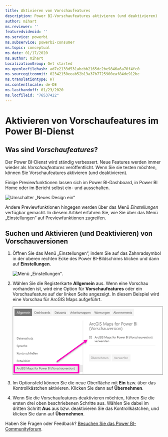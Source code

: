 ```yaml
---
title: Aktivieren von Vorschaufeatures
description: Power BI-Vorschaufeatures aktivieren (und deaktivieren)
author: mihart
ms.reviewer: ''
featuredvideoid: ''
ms.service: powerbi
ms.subservice: powerbi-consumer
ms.topic: conceptual
ms.date: 01/17/2020
ms.author: mihart
LocalizationGroup: Get started
ms.openlocfilehash: ad7e2133d531abcbb2165dc2be9846a6a70f4fc0
ms.sourcegitcommit: 02342150eeab52b13a37b7725900eaf84de912bc
ms.translationtype: HT
ms.contentlocale: de-DE
ms.lasthandoff: 01/23/2020
ms.locfileid: "76537422"
---
```

# <a name="opt-in-for-power-bi-service-preview-features"></a>Aktivieren von Vorschaufeatures im Power BI-Dienst
## <a name="what-are-preview-features"></a>Was sind *Vorschaufeatures*?
Der Power BI-Dienst wird ständig verbessert. Neue Features werden immer wieder als *Vorschaufeatures* veröffentlicht. Wenn Sie sie testen möchten, können Sie Vorschaufeatures aktivieren (und deaktivieren).

Einige Previewfunktionen lassen sich im Power BI-Dashboard, in Power BI Home oder im Bericht selbst ein- und ausschalten.

   ![Umschalter „Neues Design ein“](./media/end-user-preview-features/power-bi-toggle.png)

Andere Previewfunktionen hingegen werden über das Menü *Einstellungen* verfügbar gemacht. In diesem Artikel erfahren Sie, wie Sie über das Menü „Einstellungen“ auf Previewfunktionen zugreifen.

## <a name="find-previews-and-turn-them-on-and-off"></a>Suchen und Aktivieren (und Deaktivieren) von Vorschauversionen
1. Öffnen Sie das Menü „Einstellungen“, indem Sie auf das Zahnradsymbol in der oberen rechten Ecke des Power BI-Bildschirms klicken und dann auf **Einstellungen**.
   
   ![Menü „Einstellungen“](./media/end-user-preview-features/power-bi-settings.png).
2. Wählen Sie die Registerkarte **Allgemein** aus. Wenn eine Vorschau vorhanden ist, wird eine Option für **Vorschaufeatures** oder ein Vorschaufeature auf der linken Seite angezeigt.  In diesem Beispiel wird eine Vorschau für ArcGIS Maps aufgeführt. 
   
   ![Registerkarte „Allgemein“](./media/end-user-preview-features/power-bi-preview-esri.png)
3. Im Optionsfeld können Sie die neue Oberfläche mit **Ein** bzw. über das Kontrollkästchen aktivieren. Klicken Sie dann auf **Übernehmen**.
4. Wenn Sie die Vorschaufeatures deaktivieren möchten, führen Sie die ersten drei oben beschriebenen Schritte aus. Wählen Sie dabei im dritten Schritt **Aus** aus bzw. deaktivieren Sie das Kontrollkästchen, und klicken Sie dann auf **Übernehmen**.


Haben Sie Fragen oder Feedback? [Besuchen Sie das Power BI-Communityforum](https://community.powerbi.com/t5/Navigation-Preview-Forum/bd-p/NavigationPreview).

